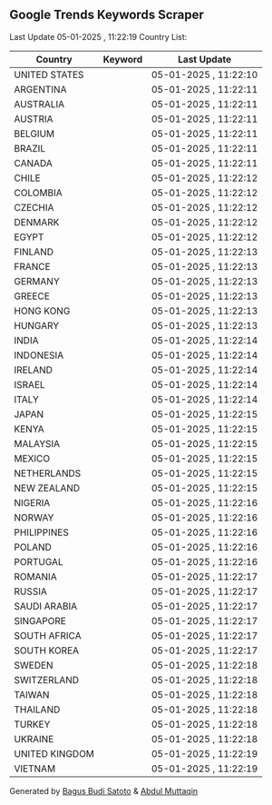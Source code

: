 
## Google Trends Keywords Scraper

Last Update 05-01-2025 , 11:22:19
Country List:

| Country | Keyword | Last Update |
| --- | --- | --- |
| UNITED STATES |  | 05-01-2025 , 11:22:10 |
| ARGENTINA |  | 05-01-2025 , 11:22:11 |
| AUSTRALIA |  | 05-01-2025 , 11:22:11 |
| AUSTRIA |  | 05-01-2025 , 11:22:11 |
| BELGIUM |  | 05-01-2025 , 11:22:11 |
| BRAZIL |  | 05-01-2025 , 11:22:11 |
| CANADA |  | 05-01-2025 , 11:22:11 |
| CHILE |  | 05-01-2025 , 11:22:12 |
| COLOMBIA |  | 05-01-2025 , 11:22:12 |
| CZECHIA |  | 05-01-2025 , 11:22:12 |
| DENMARK |  | 05-01-2025 , 11:22:12 |
| EGYPT |  | 05-01-2025 , 11:22:12 |
| FINLAND |  | 05-01-2025 , 11:22:13 |
| FRANCE |  | 05-01-2025 , 11:22:13 |
| GERMANY |  | 05-01-2025 , 11:22:13 |
| GREECE |  | 05-01-2025 , 11:22:13 |
| HONG KONG |  | 05-01-2025 , 11:22:13 |
| HUNGARY |  | 05-01-2025 , 11:22:13 |
| INDIA |  | 05-01-2025 , 11:22:14 |
| INDONESIA |  | 05-01-2025 , 11:22:14 |
| IRELAND |  | 05-01-2025 , 11:22:14 |
| ISRAEL |  | 05-01-2025 , 11:22:14 |
| ITALY |  | 05-01-2025 , 11:22:14 |
| JAPAN |  | 05-01-2025 , 11:22:15 |
| KENYA |  | 05-01-2025 , 11:22:15 |
| MALAYSIA |  | 05-01-2025 , 11:22:15 |
| MEXICO |  | 05-01-2025 , 11:22:15 |
| NETHERLANDS |  | 05-01-2025 , 11:22:15 |
| NEW ZEALAND |  | 05-01-2025 , 11:22:15 |
| NIGERIA |  | 05-01-2025 , 11:22:16 |
| NORWAY |  | 05-01-2025 , 11:22:16 |
| PHILIPPINES |  | 05-01-2025 , 11:22:16 |
| POLAND |  | 05-01-2025 , 11:22:16 |
| PORTUGAL |  | 05-01-2025 , 11:22:16 |
| ROMANIA |  | 05-01-2025 , 11:22:17 |
| RUSSIA |  | 05-01-2025 , 11:22:17 |
| SAUDI ARABIA |  | 05-01-2025 , 11:22:17 |
| SINGAPORE |  | 05-01-2025 , 11:22:17 |
| SOUTH AFRICA |  | 05-01-2025 , 11:22:17 |
| SOUTH KOREA |  | 05-01-2025 , 11:22:17 |
| SWEDEN |  | 05-01-2025 , 11:22:18 |
| SWITZERLAND |  | 05-01-2025 , 11:22:18 |
| TAIWAN |  | 05-01-2025 , 11:22:18 |
| THAILAND |  | 05-01-2025 , 11:22:18 |
| TURKEY |  | 05-01-2025 , 11:22:18 |
| UKRAINE |  | 05-01-2025 , 11:22:18 |
| UNITED KINGDOM |  | 05-01-2025 , 11:22:19 |
| VIETNAM |  | 05-01-2025 , 11:22:19 |

Generated by [Bagus Budi Satoto](https://github.com/bagussatoto/) & [Abdul Muttaqin](https://github.com/fdciabdul/)
